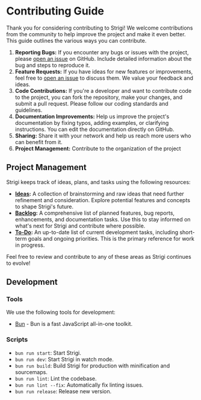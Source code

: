 # Contributing Guide

Thank you for considering contributing to Strigi! We welcome contributions from the community to help improve the project and make it even better. This guide outlines the various ways you can contribute.

1. **Reporting Bugs:** If you encounter any bugs or issues with the project, please [open an issue](https://github.com/neogaialab/strigi/issues) on GitHub. Include detailed information about the bug and steps to reproduce it.
2. **Feature Requests:** If you have ideas for new features or improvements, feel free to [open an issue](https://github.com/neogaialab/strigi/issues) to discuss them. We value your feedback and ideas.
3. **Code Contributions:** If you're a developer and want to contribute code to the project, you can fork the repository, make your changes, and submit a pull request. Please follow our coding standards and guidelines.
4. **Documentation Improvements:** Help us improve the project's documentation by fixing typos, adding examples, or clarifying instructions. You can edit the documentation directly on GitHub.
5. **Sharing:** Share it with your network and help us reach more users who can benefit from it.
6. **Project Management:** Contribute to the organization of the project

## Project Management

Strigi keeps track of ideas, plans, and tasks using the following resources:

- **[Ideas](pm/notes/ideas.md):** A collection of brainstorming and raw ideas that need further refinement and consideration. Explore potential features and concepts to shape Strigi's future.
- **[Backlog](BACKLOG.md):** A comprehensive list of planned features, bug reports, enhancements, and documentation tasks. Use this to stay informed on what's next for Strigi and contribute where possible.
- **[To-Do](TODO.md):** An up-to-date list of current development tasks, including short-term goals and ongoing priorities. This is the primary reference for work in progress.

Feel free to review and contribute to any of these areas as Strigi continues to evolve!

## Development

### Tools

We use the following tools for development:

- [Bun](https://bun.sh/) - Bun is a fast JavaScript all-in-one toolkit.

### Scripts

- `bun run start`: Start Strigi.
- `bun run dev`: Start Strigi in watch mode.
- `bun run build`: Build Strigi for production with minification and sourcemaps.
- `bun run lint`: Lint the codebase.
- `bun run lint --fix`: Automatically fix linting issues.
- `bun run release`: Release new version.
